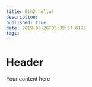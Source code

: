 ```yaml
---
title: Eth2 hello!
description: 
published: true
date: 2019-08-26T05:39:57.617Z
tags: 
---
```


<script src="https://underscorejs.org/underscore-min.js"></script>
<script crossorigin src="https://unpkg.com/react@16/umd/react.development.js"></script>
<script crossorigin src="https://unpkg.com/react-dom@16/umd/react-dom.development.js"></script>
<script src="https://d3js.org/d3.v4.min.js"></script>
<script crossorigin src="https://hackingresear.ch/libs/cbc.js"></script>
<script crossorigin src="https://hackingresear.ch/src/component-library.js"></script>
<script crossorigin src="https://hackingresear.ch/src/components/cbc-components.js"></script>

<div class="i-visual" id="clique-visual"></div>
<script>
  console.log("hello");
      ReactDOM.render(
        e(
          InteractiveFigure, {
            name: "A complete bipartite graph of 4 validators.",
            caption: e(
              "div", null,
              "Each row contains messages by one validator, indexed on the left. The 4 validators agree on the consensus value, Blue. Additionally, they all send an extra message justified by all 4 first messages, so they all acknowledge that they agree. We look for such patterns to determine the finality of a decision. ",
              e("br", null),
              e(
                "span", { className: "caption-interaction-explanation" },
                "> Hover above a circle to reveal the messages in its justification. Latest messages are revealed by an orange ring around the circle."
              )
            )
          },
          e(
            ValidatorDAGVisual, {
              elementId: "clique-visual",
              height: 300,
              data: cbc.makeClique(4),
              circleRadius: 6,
              edgeOpacity: 1
            }
          )
        ),
        document.querySelector('#clique-visual')
      )
</script>

# Header

Your content here
